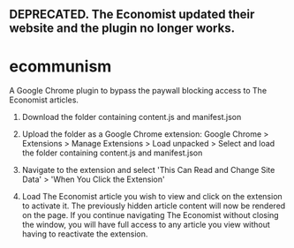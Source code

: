 DEPRECATED. The Economist updated their website and the plugin no longer works.
-----------------------

# ecommunism
A Google Chrome plugin to bypass the paywall blocking access to The Economist articles.

1. Download the folder containing content.js and manifest.json 

2. Upload the folder as a Google Chrome extension:
     Google Chrome > Extensions > Manage Extensions > Load unpacked > Select and load the folder containing content.js and manifest.json

3. Navigate to the extension and select 'This Can Read and Change Site Data' > 'When You Click the Extension'

4. Load The Economist article you wish to view and click on the extension to activate it. The previously hidden article content will now be rendered on the page. If you continue navigating The Economist without closing the window, you will have full access to any article you view without having to reactivate the extension.
